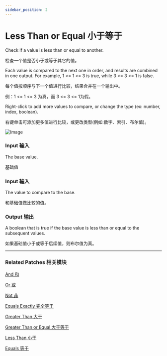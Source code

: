 ```yaml
---
sidebar_position: 2
---
```


# Less Than or Equal 小于等于

Check if a value is less than or equal to another.

检查一个值是否小于或等于其它的值。

Each value is compared to the next one in order, and results are combined in one output. For example, 1 <= 1 <= 3 is true, while 3 <= 3 <= 1 is false.

每个值按顺序与下一个值进行比较，结果合并在一个输出中。

例：1 <= 1 <= 3 为真，而 3 <= 3 <= 1为假。

Right-click to add more values to compare, or change the type (ex: number, index, boolean).

右键单击可添加更多值进行比较，或更改类型(例如:数字、索引、布尔值)。

![Image](https://s3.us-west-2.amazonaws.com/secure.notion-static.com/a107d1bc-0a43-42bc-9e88-6f6e9425d0c1/Untitled.png?X-Amz-Algorithm=AWS4-HMAC-SHA256&X-Amz-Content-Sha256=UNSIGNED-PAYLOAD&X-Amz-Credential=AKIAT73L2G45EIPT3X45%2F20220602%2Fus-west-2%2Fs3%2Faws4_request&X-Amz-Date=20220602T172137Z&X-Amz-Expires=86400&X-Amz-Signature=d92a9e4aed038001c6a51886f698699b9472ce9cf76ce3b7d203dd10987c4689&X-Amz-SignedHeaders=host&response-content-disposition=filename%20%3D%22Untitled.png%22&x-id=GetObject)

### Input 输入

The base value.

基础值

### Input 输入

The value to compare to the base.

和基础值做比较的值。

### Output 输出

A boolean that is true if the base value is less than or equal to the subsequent values.

如果基础值小于或等于后续值，则布尔值为真。

------

### Related Patches 相关模块

[And 和](./And.md)

[Or 或](./Or.md)

[Not 非](./Not.md)

[Equals Exactly 完全等于](./Equals%20Exactly.md)

[Greater Than 大于](./Greater%20Than.md)

[Greater Than or Equal 大于等于](./Greater%20Than%20or%20Equal.md)

[Less Than 小于](./Less%20Than.md)

[Equals 等于](./Equals.md)
